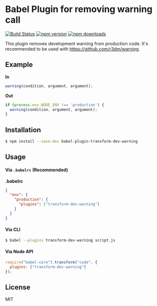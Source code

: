 # Babel Plugin for removing warning call

[![Build Status](https://travis-ci.org/oliviertassinari/babel-plugin-transform-dev-warning.svg?branch=master)](https://travis-ci.org/oliviertassinari/babel-plugin-transform-dev-warning)
[![npm version](https://img.shields.io/npm/v/babel-plugin-transform-dev-warning.svg?style=flat-square)](https://www.npmjs.com/package/babel-plugin-transform-dev-warning)
[![npm downloads](https://img.shields.io/npm/dm/babel-plugin-transform-dev-warning.svg?style=flat-square)](https://www.npmjs.com/package/babel-plugin-transform-dev-warning)

This plugin removes development warning from production code.
It's recommended to be used with https://github.com/r3dm/warning.

## Example

**In**
```js
warning(condition, argument, argument);
```

**Out**
```js
if (process.env.NODE_ENV !== 'production') {
  warning(condition, argument, argument);
}
```

## Installation

```sh
$ npm install --save-dev babel-plugin-transform-dev-warning
```

## Usage

#### Via `.babelrc` (Recommended)

**.babelrc**

```json
{
  "env": {
    "production": {
      "plugins": ["transform-dev-warning"]
    }
  }
}
```

#### Via CLI

```sh
$ babel --plugins transform-dev-warning script.js
```

#### Via Node API

```js
require("babel-core").transform("code", {
  plugins: ["transform-dev-warning"]
});
```

## License

MIT

